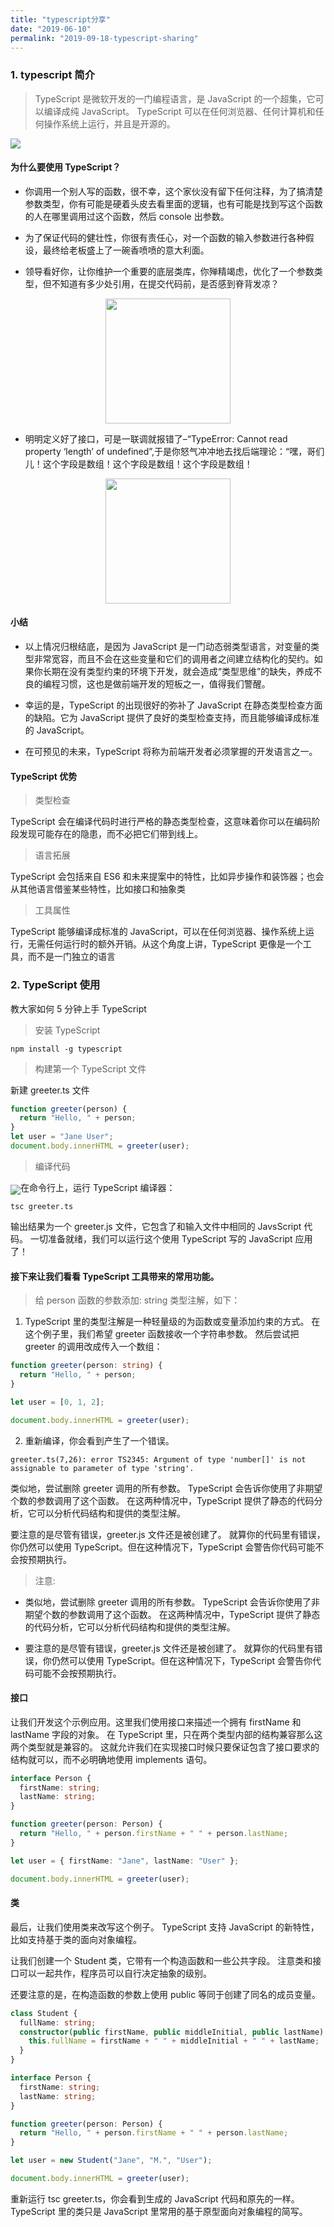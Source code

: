 ```yaml
---
title: "typescript分享"
date: "2019-06-10"
permalink: "2019-09-18-typescript-sharing"
---
```


### 1. typescript 简介

> TypeScript 是微软开发的一门编程语言，是 JavaScript 的一个超集，它可以编译成纯 JavaScript。
> TypeScript 可以在任何浏览器、任何计算机和任何操作系统上运行，并且是开源的。

<img src="http://ww1.sinaimg.cn/large/006hwvVnly1g741aj93jjj31h60jotf5.jpg"/>

#### 为什么要使用 TypeScript？

- 你调用一个别人写的函数，很不幸，这个家伙没有留下任何注释，为了搞清楚参数类型，你有可能是硬着头皮去看里面的逻辑，也有可能是找到写这个函数的人在哪里调用过这个函数，然后 console 出参数。

- 为了保证代码的健壮性，你很有责任心，对一个函数的输入参数进行各种假设，最终给老板盛上了一碗香喷喷的意大利面。

- 领导看好你，让你维护一个重要的底层类库，你殚精竭虑，优化了一个参数类型，但不知道有多少处引用，在提交代码前，是否感到脊背发凉？

<img src="http://ww1.sinaimg.cn/large/006hwvVnly1g740x2stmtg301d01dq2p.gif" style="width:200px;height:200px;transform: translateX(-50%);margin-left: 50%;"/>

- 明明定义好了接口，可是一联调就报错了–“TypeError: Cannot read property ‘length’ of undefined”,于是你怒气冲冲地去找后端理论：“嘿，哥们儿！这个字段是数组！这个字段是数组！这个字段是数组！

<img src="http://ww1.sinaimg.cn/large/006hwvVnly1g741np3pj0j306o06o74n.jpg" style="width:200px;height:200px;transform: translateX(-50%);margin-left: 50%;"/>

#### 小结

- 以上情况归根结底，是因为 JavaScript 是一门动态弱类型语言，对变量的类型非常宽容，而且不会在这些变量和它们的调用者之间建立结构化的契约。如果你长期在没有类型约束的环境下开发，就会造成“类型思维”的缺失，养成不良的编程习惯，这也是做前端开发的短板之一，值得我们警醒。

- 幸运的是，TypeScript 的出现很好的弥补了 JavaScript 在静态类型检查方面的缺陷。它为 JavaScript 提供了良好的类型检查支持，而且能够编译成标准的 JavaScript。

- 在可预见的未来，TypeScript 将称为前端开发者必须掌握的开发语言之一。

#### TypeScript 优势

> 类型检查

TypeScript 会在编译代码时进行严格的静态类型检查，这意味着你可以在编码阶段发现可能存在的隐患，而不必把它们带到线上。

> 语言拓展

TypeScript 会包括来自 ES6 和未来提案中的特性，比如异步操作和装饰器；也会从其他语言借鉴某些特性，比如接口和抽象类

> 工具属性

TypeScript 能够编译成标准的 JavaScript，可以在任何浏览器、操作系统上运行，无需任何运行时的额外开销。从这个角度上讲，TypeScript 更像是一个工具，而不是一门独立的语言

### 2. TypeScript 使用

教大家如何 5 分钟上手 TypeScript

> 安装 TypeScript

    npm install -g typescript

> 构建第一个 TypeScript 文件

新建 greeter.ts 文件

```typescript
function greeter(person) {
  return "Hello, " + person;
}
let user = "Jane User";
document.body.innerHTML = greeter(user);
```

> 编译代码

<img src="http://ww1.sinaimg.cn/thumbnail/006hwvVnly1g740jbpjcuj300l00k0dv.jpg" style="top:6px;position:relative" />在命令行上，运行 TypeScript 编译器：

```
tsc greeter.ts
```

输出结果为一个 greeter.js 文件，它包含了和输入文件中相同的 JavsScript 代码。 一切准备就绪，我们可以运行这个使用 TypeScript 写的 JavaScript 应用了！

#### 接下来让我们看看 TypeScript 工具带来的常用功能。

> 给 person 函数的参数添加: string 类型注解，如下：

1. TypeScript 里的类型注解是一种轻量级的为函数或变量添加约束的方式。 在这个例子里，我们希望 greeter 函数接收一个字符串参数。 然后尝试把 greeter 的调用改成传入一个数组：

```typescript
function greeter(person: string) {
  return "Hello, " + person;
}

let user = [0, 1, 2];

document.body.innerHTML = greeter(user);
```

2. 重新编译，你会看到产生了一个错误。

```
greeter.ts(7,26): error TS2345: Argument of type 'number[]' is not assignable to parameter of type 'string'.
```

类似地，尝试删除 greeter 调用的所有参数。 TypeScript 会告诉你使用了非期望个数的参数调用了这个函数。 在这两种情况中，TypeScript 提供了静态的代码分析，它可以分析代码结构和提供的类型注解。

要注意的是尽管有错误，greeter.js 文件还是被创建了。 就算你的代码里有错误，你仍然可以使用 TypeScript。但在这种情况下，TypeScript 会警告你代码可能不会按预期执行。

> 注意:

- 类似地，尝试删除 greeter 调用的所有参数。 TypeScript 会告诉你使用了非期望个数的参数调用了这个函数。 在这两种情况中，TypeScript 提供了静态的代码分析，它可以分析代码结构和提供的类型注解。

- 要注意的是尽管有错误，greeter.js 文件还是被创建了。 就算你的代码里有错误，你仍然可以使用 TypeScript。但在这种情况下，TypeScript 会警告你代码可能不会按预期执行。

#### 接口

让我们开发这个示例应用。这里我们使用接口来描述一个拥有 firstName 和 lastName 字段的对象。 在 TypeScript 里，只在两个类型内部的结构兼容那么这两个类型就是兼容的。 这就允许我们在实现接口时候只要保证包含了接口要求的结构就可以，而不必明确地使用 implements 语句。

```typescript
interface Person {
  firstName: string;
  lastName: string;
}

function greeter(person: Person) {
  return "Hello, " + person.firstName + " " + person.lastName;
}

let user = { firstName: "Jane", lastName: "User" };

document.body.innerHTML = greeter(user);
```

#### 类

最后，让我们使用类来改写这个例子。 TypeScript 支持 JavaScript 的新特性，比如支持基于类的面向对象编程。

让我们创建一个 Student 类，它带有一个构造函数和一些公共字段。 注意类和接口可以一起共作，程序员可以自行决定抽象的级别。

还要注意的是，在构造函数的参数上使用 public 等同于创建了同名的成员变量。

```typescript
class Student {
  fullName: string;
  constructor(public firstName, public middleInitial, public lastName) {
    this.fullName = firstName + " " + middleInitial + " " + lastName;
  }
}

interface Person {
  firstName: string;
  lastName: string;
}

function greeter(person: Person) {
  return "Hello, " + person.firstName + " " + person.lastName;
}

let user = new Student("Jane", "M.", "User");

document.body.innerHTML = greeter(user);
```

重新运行 tsc greeter.ts，你会看到生成的 JavaScript 代码和原先的一样。 TypeScript 里的类只是 JavaScript 里常用的基于原型面向对象编程的简写。
